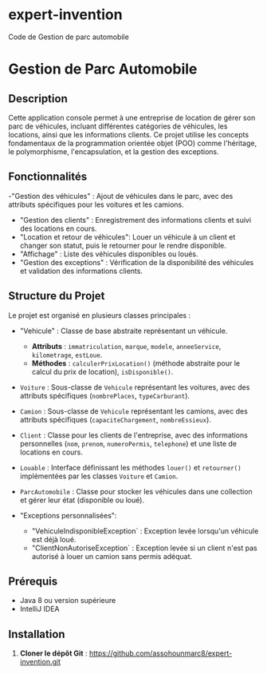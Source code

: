 # expert-invention
Code de Gestion de parc automobile
# Gestion de Parc Automobile

## Description
Cette application console permet à une entreprise de location de gérer son parc de véhicules, incluant différentes catégories de véhicules, les locations, ainsi que les informations clients. Ce projet utilise les concepts fondamentaux de la programmation orientée objet (POO) comme l'héritage, le polymorphisme, l'encapsulation, et la gestion des exceptions.

## Fonctionnalités
-"Gestion des véhicules" : Ajout de véhicules dans le parc, avec des attributs spécifiques pour les voitures et les camions.
- "Gestion des clients" : Enregistrement des informations clients et suivi des locations en cours.
- "Location et retour de véhicules": Louer un véhicule à un client et changer son statut, puis le retourner pour le rendre disponible.
- "Affichage" : Liste des véhicules disponibles ou loués.
- "Gestion des exceptions" : Vérification de la disponibilité des véhicules et validation des informations clients.

## Structure du Projet
Le projet est organisé en plusieurs classes principales :

- "Vehicule" : Classe de base abstraite représentant un véhicule.
  - **Attributs** : `immatriculation`, `marque`, `modele`, `anneeService`, `kilometrage`, `estLoue`.
  - **Méthodes** : `calculerPrixLocation()` (méthode abstraite pour le calcul du prix de location), `isDisponible()`.

- `Voiture` : Sous-classe de `Vehicule` représentant les voitures, avec des attributs spécifiques (`nombrePlaces`, `typeCarburant`).
- `Camion` : Sous-classe de `Vehicule` représentant les camions, avec des attributs spécifiques (`capaciteChargement`, `nombreEssieux`).

- `Client` : Classe pour les clients de l'entreprise, avec des informations personnelles (`nom`, `prenom`, `numeroPermis`, `telephone`) et une liste de locations en cours.

- `Louable` : Interface définissant les méthodes `louer()` et `retourner()` implémentées par les classes `Voiture` et `Camion`.

- `ParcAutomobile` : Classe pour stocker les véhicules dans une collection et gérer leur état (disponible ou loué).

- "Exceptions personnalisées":
  - "VehiculeIndisponibleException` : Exception levée lorsqu'un véhicule est déjà loué.
  - "ClientNonAutoriseException` : Exception levée si un client n'est pas autorisé à louer un camion sans permis adéquat.

## Prérequis
- Java 8 ou version supérieure
- IntelliJ IDEA
  

## Installation
1. **Cloner le dépôt Git** :
   https://github.com/assohounmarc8/expert-invention.git
